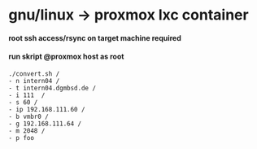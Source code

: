 # gnu/linux -> proxmox lxc container #

#### root ssh access/rsync on target machine required ##### 
#### run skript @proxmox host as root ##### 

```
./convert.sh / 
- n intern04 / 
- t intern04.dgmbsd.de / 
- i 111  / 
- s 60 / 
- ip 192.168.111.60 / 
- b vmbr0 / 
- g 192.168.111.64 / 
- m 2048 / 
- p foo

```
